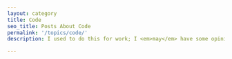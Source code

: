 ```yaml
---
layout: category
title: Code
seo_title: Posts About Code
permalink: '/topics/code/'
description: I used to do this for work; I <em>may</em> have some opinions.

---
```


